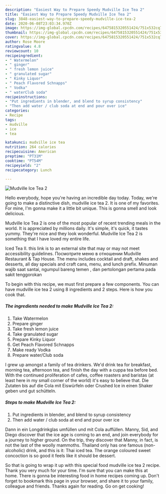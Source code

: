 ```yaml
---
description: "Easiest Way to Prepare Speedy Mudville Ice Tea 2"
title: "Easiest Way to Prepare Speedy Mudville Ice Tea 2"
slug: 3848-easiest-way-to-prepare-speedy-mudville-ice-tea-2
date: 2020-06-08T23:03:34.970Z
image: https://img-global.cpcdn.com/recipes/6475815320551424/751x532cq70/mudville-ice-tea-2-recipe-main-photo.jpg
thumbnail: https://img-global.cpcdn.com/recipes/6475815320551424/751x532cq70/mudville-ice-tea-2-recipe-main-photo.jpg
cover: https://img-global.cpcdn.com/recipes/6475815320551424/751x532cq70/mudville-ice-tea-2-recipe-main-photo.jpg
author: Rose Moore
ratingvalue: 4.8
reviewcount: 10
recipeingredient:
- " Watermelon"
- " ginger"
- " fresh lemon juice"
- " granulated sugar"
- " Kinky Liquor"
- " Peach Flavored Schnapps"
- " Vodka"
- " waterClub soda"
recipeinstructions:
- "Put ingredients in blender, and blend to syrup consistency"
- "Then add water / club soda at end and pour over ice"
categories:
- Recipe
tags:
- mudville
- ice
- tea

katakunci: mudville ice tea 
nutrition: 264 calories
recipecuisine: American
preptime: "PT31M"
cooktime: "PT54M"
recipeyield: "2"
recipecategory: Lunch

---
```



![Mudville Ice Tea 2](https://img-global.cpcdn.com/recipes/6475815320551424/751x532cq70/mudville-ice-tea-2-recipe-main-photo.jpg)

Hello everybody, hope you're having an incredible day today. Today, we're going to make a distinctive dish, mudville ice tea 2. It is one of my favorites. For mine, I'm gonna make it a little bit unique. This is gonna smell and look delicious.

Mudville Ice Tea 2 is one of the most popular of recent trending meals in the world. It is appreciated by millions daily. It's simple, it's quick, it tastes yummy. They're nice and they look wonderful. Mudville Ice Tea 2 is something that I have loved my entire life.

Iced Tea II. this link is to an external site that may or may not meet accessibility guidelines. Посмотрите меню в отношении Mudville Restaurant &amp; Tap House. The menu includes cocktail and draft, shakes and desserts, all day specials and craft cans, menu, and lunch prefix. Minuman wajib saat santai, ngumpul bareng temen , dan pertolongan pertama pada sakit tenggorokan


To begin with this recipe, we must first prepare a few components. You can have mudville ice tea 2 using 8 ingredients and 2 steps. Here is how you cook that.

<!--inarticleads1-->

##### The ingredients needed to make Mudville Ice Tea 2:

1. Take  Watermelon
1. Prepare  ginger
1. Take  fresh lemon juice
1. Take  granulated sugar
1. Prepare  Kinky Liquor
1. Get  Peach Flavored Schnapps
1. Make ready  Vodka
1. Prepare  water/Club soda


I grew up amongst a family of tea drinkers. We&#39;d drink tea for breakfast, morning tea, afternoon tea, and finish the day with a cuppa tea before bed. With the continued proliferation of cafes, coffee roasters and baristas (at least here in my small corner of the world) it&#39;s easy to believe that. Die Zutaten bis auf die Cola mit Eiswürfeln oder Crushed Ice in einen Shaker geben und gut schütteln. 

<!--inarticleads2-->

##### Steps to make Mudville Ice Tea 2:

1. Put ingredients in blender, and blend to syrup consistency
1. Then add water / club soda at end and pour over ice


Dann in ein Longdrinkglas umfüllen und mit Cola auffüllen. Manny, Sid, and Diego discover that the ice age is coming to an end, and join everybody for a journey to higher ground. On the trip, they discover that Manny, in fact, is not the last of the woolly mammoths. Thailand only has one famous (non-alcoholic) drink, and this is it: Thai iced tea. The orange coloured sweet concoction is so good it feels like it should be dessert. 

So that is going to wrap it up with this special food mudville ice tea 2 recipe. Thank you very much for your time. I'm sure that you can make this at home. There is gonna be interesting food in home recipes coming up. Don't forget to bookmark this page in your browser, and share it to your family, colleague and friends. Thanks again for reading. Go on get cooking!
